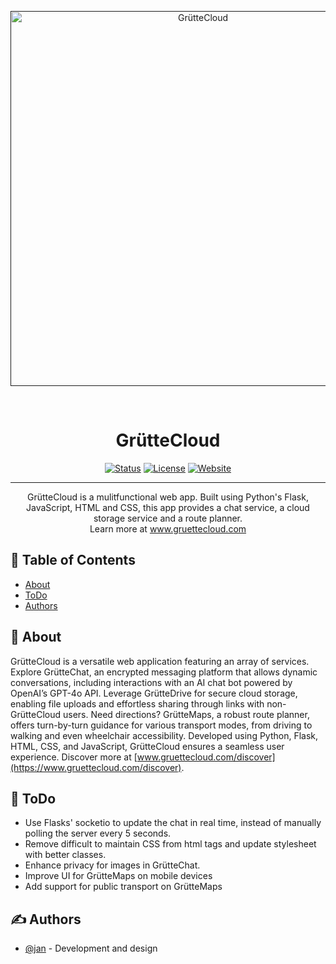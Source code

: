 <p align="center">
  <a href="" rel="noopener">
    <img width=600px src="https://jan.gruettefien.com/GruetteCloud.png" alt="GrütteCloud">
  </a>
</p>
<br>

<h1 align="center">GrütteCloud</h1>

<div align="center">

[![Status](https://img.shields.io/badge/status-active-success.svg)]()
[![License](https://img.shields.io/badge/license-MIT-blue.svg)](/LICENSE)
[![Website](https://img.shields.io/website-up-down-green-red/http/shields.io.svg)](https://www.gruettecloud.com/)
</div>

---

<p align="center">
GrütteCloud is a mulitfunctional web app. Built using Python's Flask, JavaScript, HTML and CSS, this app provides a chat service, a cloud storage service and a route planner.<br>
Learn more at <a href="https://www.gruettecloud.com/">www.gruettecloud.com</a>
</p>

## 📝 Table of Contents

- [About](#about)
- [ToDo](#todo)
- [Authors](#authors)

## 🧐 About <a name = "about"></a>

GrütteCloud is a versatile web application featuring an array of services. Explore GrütteChat, an encrypted messaging platform that allows dynamic conversations, including interactions with an AI chat bot powered by OpenAI’s GPT-4o API. Leverage GrütteDrive for secure cloud storage, enabling file uploads and effortless sharing through links with non-GrütteCloud users. Need directions? GrütteMaps, a robust route planner, offers turn-by-turn guidance for various transport modes, from driving to walking and even wheelchair accessibility. Developed using Python, Flask, HTML, CSS, and JavaScript, GrütteCloud ensures a seamless user experience. Discover more at
[www.gruettecloud.com/discover](https://www.gruettecloud.com/discover).

## 🚀 ToDo <a name = "todo"></a>

- Use Flasks' socketio to update the chat in real time, instead of manually polling the server every 5 seconds.
- Remove difficult to maintain CSS from html tags and update stylesheet with better classes.
- Enhance privacy for images in GrütteChat.
- Improve UI for GrütteMaps on mobile devices
- Add support for public transport on GrütteMaps

## ✍️ Authors <a name = "authors"></a>

- [@jan](https://github.com/xelemir) - Development and design